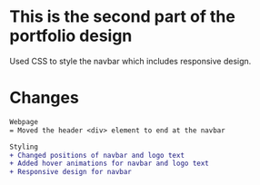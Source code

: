 # This is the second part of the portfolio design
Used CSS to style the navbar which includes responsive design.

# Changes
```diff
Webpage
= Moved the header <div> element to end at the navbar

Styling
+ Changed positions of navbar and logo text
+ Added hover animations for navbar and logo text
+ Responsive design for navbar
```